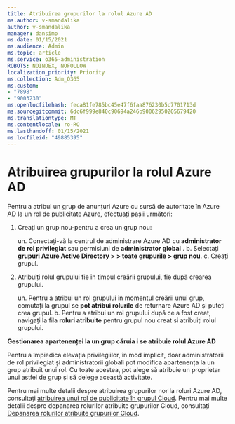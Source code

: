 ```yaml
---
title: Atribuirea grupurilor la rolul Azure AD
ms.author: v-smandalika
author: v-smandalika
manager: dansimp
ms.date: 01/15/2021
ms.audience: Admin
ms.topic: article
ms.service: o365-administration
ROBOTS: NOINDEX, NOFOLLOW
localization_priority: Priority
ms.collection: Adm_O365
ms.custom:
- "7898"
- "9003230"
ms.openlocfilehash: feca81fe785bc45e47f6faa876230b5c7701713d
ms.sourcegitcommit: 6dc6f999e840c90694a246b90062950205679420
ms.translationtype: MT
ms.contentlocale: ro-RO
ms.lasthandoff: 01/15/2021
ms.locfileid: "49885395"
---
```

# <a name="assigning-groups-to-azure-ad-role"></a>Atribuirea grupurilor la rolul Azure AD

Pentru a atribui un grup de anunțuri Azure cu sursă de autoritate în Azure AD la un rol de publicitate Azure, efectuați pașii următori:

1. Creați un grup nou-pentru a crea un grup nou:

    un. Conectați-vă la centrul de administrare Azure AD cu **administrator de rol privilegiat** sau permisiuni de **administrator global** .
    b. Selectați **grupuri Azure Active Directory > > toate grupurile > grup nou**.
    c. Creați grupul.

2. Atribuiți rolul grupului fie în timpul creării grupului, fie după crearea grupului.

    un. Pentru a atribui un rol grupului în momentul creării unui grup, comutați la grupul se **pot atribui rolurile** de returnare Azure AD și puteți crea grupul.
    b. Pentru a atribui un rol grupului după ce a fost creat, navigați la fila **roluri atribuite** pentru grupul nou creat și atribuiți rolul grupului.  

**Gestionarea apartenenței la un grup căruia i se atribuie rolul Azure AD**

Pentru a împiedica elevația privilegiilor, în mod implicit, doar administratorii de rol privilegiat și administratorii globali pot modifica apartenența la un grup atribuit unui rol. Cu toate acestea, pot alege să atribuie un proprietar unui astfel de grup și să delege această activitate.

Pentru mai multe detalii despre atribuirea grupurilor nor la roluri Azure AD, consultați [atribuirea unui rol de publicitate în grupul Cloud](https://docs.microsoft.com/azure/active-directory/roles/groups-concept). Pentru mai multe detalii despre depanarea rolurilor atribuite grupurilor Cloud, consultați [Depanarea rolurilor atribuite grupurilor Cloud](https://docs.microsoft.com/azure/active-directory/roles/groups-faq-troubleshooting).





